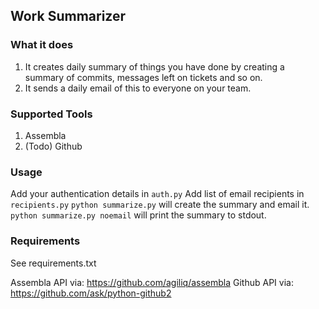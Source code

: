 ## Work Summarizer


### What it does

1. It creates  daily summary of things you have done by creating a summary of commits, messages left on tickets and so on.
2. It sends a daily email of this to everyone on your team.

### Supported Tools

1. Assembla
2. (Todo) Github

### Usage

Add your authentication details in `auth.py`
Add list of email recipients in `recipients.py`
`python summarize.py` will create the summary and email it.
`python summarize.py noemail` will print the summary to stdout.

### Requirements
See requirements.txt

Assembla API via: https://github.com/agiliq/assembla
Github API via: https://github.com/ask/python-github2
